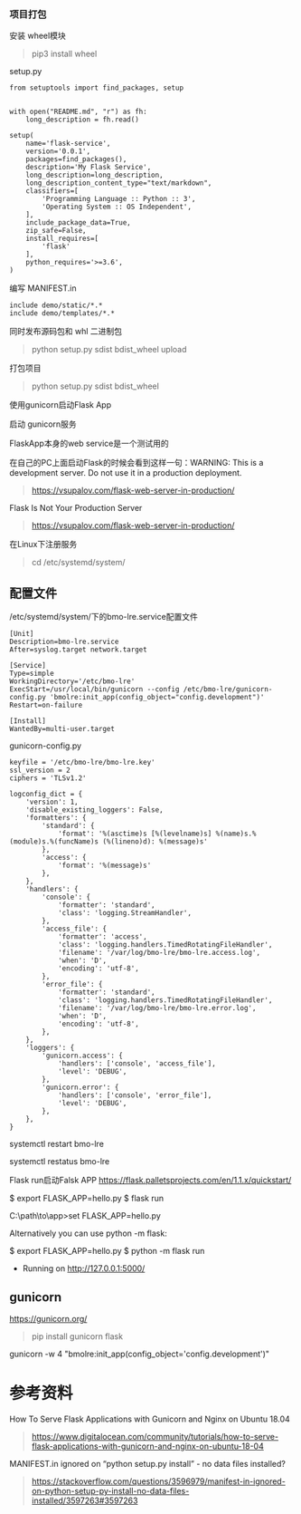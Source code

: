 

### 项目打包



安装 wheel模块

>  pip3 install wheel



setup.py

```	
from setuptools import find_packages, setup


with open("README.md", "r") as fh:
    long_description = fh.read()

setup(
    name='flask-service',
    version='0.0.1',
    packages=find_packages(),
    description='My Flask Service',
    long_description=long_description,
    long_description_content_type="text/markdown",
    classifiers=[
        'Programming Language :: Python :: 3',
        'Operating System :: OS Independent',
    ],
    include_package_data=True,
    zip_safe=False,
    install_requires=[
        'flask'
    ],
    python_requires='>=3.6',
)
```



编写 MANIFEST.in

```	
include demo/static/*.*
include demo/templates/*.*

```



同时发布源码包和 whl 二进制包

> python setup.py sdist bdist_wheel upload

打包项目
> python setup.py sdist bdist_wheel



使用gunicorn启动Flask App

启动 gunicorn服务

FlaskApp本身的web service是一个测试用的

在自己的PC上面启动Flask的时候会看到这样一句：WARNING: This is a development server. Do not use it in a production deployment.


> https://vsupalov.com/flask-web-server-in-production/

Flask Is Not Your Production Server
> https://vsupalov.com/flask-web-server-in-production/

在Linux下注册服务

> cd /etc/systemd/system/

## 配置文件

/etc/systemd/system/下的bmo-lre.service配置文件

```
[Unit]
Description=bmo-lre.service
After=syslog.target network.target

[Service]
Type=simple
WorkingDirectory='/etc/bmo-lre'
ExecStart=/usr/local/bin/gunicorn --config /etc/bmo-lre/gunicorn-config.py 'bmolre:init_app(config_object="config.development")'
Restart=on-failure

[Install]
WantedBy=multi-user.target
```

gunicorn-config.py
```
keyfile = '/etc/bmo-lre/bmo-lre.key'
ssl_version = 2
ciphers = 'TLSv1.2'

logconfig_dict = {
    'version': 1,
    'disable_existing_loggers': False,
    'formatters': {
        'standard': {
            'format': '%(asctime)s [%(levelname)s] %(name)s.%(module)s.%(funcName)s (%(lineno)d): %(message)s'
        },
        'access': {
            'format': '%(message)s'
        },
    },
    'handlers': {
        'console': {
            'formatter': 'standard',
            'class': 'logging.StreamHandler',
        },
        'access_file': {
            'formatter': 'access',
            'class': 'logging.handlers.TimedRotatingFileHandler',
            'filename': '/var/log/bmo-lre/bmo-lre.access.log',
            'when': 'D',
            'encoding': 'utf-8',
        },
        'error_file': {
            'formatter': 'standard',
            'class': 'logging.handlers.TimedRotatingFileHandler',
            'filename': '/var/log/bmo-lre/bmo-lre.error.log',
            'when': 'D',
            'encoding': 'utf-8',
        },
    },
    'loggers': {
        'gunicorn.access': {
            'handlers': ['console', 'access_file'],
            'level': 'DEBUG',
        },
        'gunicorn.error': {
            'handlers': ['console', 'error_file'],
            'level': 'DEBUG',
        },
    },
}

```



systemctl restart bmo-lre

systemctl restatus bmo-lre

Flask run启动Falsk APP
https://flask.palletsprojects.com/en/1.1.x/quickstart/

$ export FLASK_APP=hello.py
$ flask run

C:\path\to\app>set FLASK_APP=hello.py

Alternatively you can use python -m flask:

$ export FLASK_APP=hello.py
$ python -m flask run
 * Running on http://127.0.0.1:5000/

## gunicorn

https://gunicorn.org/


> pip install gunicorn flask

gunicorn -w 4 "bmolre:init_app(config_object='config.development')"


# 参考资料

How To Serve Flask Applications with Gunicorn and Nginx on Ubuntu 18.04

> https://www.digitalocean.com/community/tutorials/how-to-serve-flask-applications-with-gunicorn-and-nginx-on-ubuntu-18-04


MANIFEST.in ignored on “python setup.py install” - no data files installed?

> https://stackoverflow.com/questions/3596979/manifest-in-ignored-on-python-setup-py-install-no-data-files-installed/3597263#3597263





